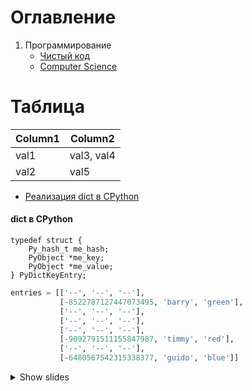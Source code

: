 # Оглавление

1. Программирование
    - [Чистый код](clean-code/clean-code-index.md)
    - [Computer Science](computer-science/computer-science-index.md)

# Таблица

Column1 |   Column2 
--------|-------------
val1    | val3, val4
val2    | val5


- [Реализация dict в CPython](#Реализация-dict-в-CPython)

<a name='Реализация-dict-в-CPython'></a>
#### dict в CPython

```с
typedef struct {
    Py_hash_t me_hash;
    PyObject *me_key;
    PyObject *me_value;
} PyDictKeyEntry;
```  

```python
entries = [['--', '--', '--'],
           [-8522787127447073495, 'barry', 'green'],
           ['--', '--', '--'],
           ['--', '--', '--'],
           ['--', '--', '--'],
           [-9092791511155847987, 'timmy', 'red'],
           ['--', '--', '--'],
           [-6480567542315338377, 'guido', 'blue']]
```

<details markdown="span">
    <summary>Show slides</summary>
    
![](python-notes-index/dict/impl-dict-in-cpython/add-new-element-1.jpg)
![](python-notes-index/dict/impl-dict-in-cpython/add-new-element-2.jpg)

</details>
